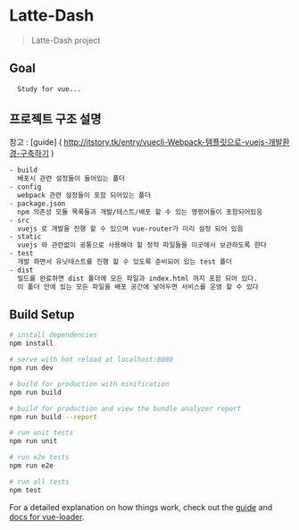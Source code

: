 # Latte-Dash

> Latte-Dash project

## Goal

```bash
  Study for vue...
```


## 프로젝트 구조 설명

참고 : [guide] ( http://itstory.tk/entry/vuecli-Webpack-템플릿으로-vuejs-개발환경-구축하기 )

```bash
- build
  배포시 관련 설정들이 들어있는 폴더
- config
  webpack 관련 설정들이 포함 되어있는 폴더
- package.json
  npm 의존성 모듈 목록들과 개발/테스트/배포 할 수 있는 명령어들이 포함되어있음
- src
  vuejs 로 개발을 진행 할 수 있으며 vue-router가 미리 설정 되어 있음
- static
  vuejs 와 관련없이 공통으로 사용해야 할 정적 파일들을 이곳에서 보관하도록 한다
- test
  개발 하면서 유닛테스트를 진행 할 수 있도록 준비되어 있는 test 폴더
- dist
  빌드를 완료하면 dist 폴더에 모든 파일과 index.html 까지 포함 되어 있다.
  이 폴더 안에 있는 모든 파일을 배포 공간에 넣어두면 서비스를 운영 할 수 있다

```



## Build Setup

``` bash
# install dependencies
npm install

# serve with hot reload at localhost:8080
npm run dev

# build for production with minification
npm run build

# build for production and view the bundle analyzer report
npm run build --report

# run unit tests
npm run unit

# run e2e tests
npm run e2e

# run all tests
npm test
```

For a detailed explanation on how things work, check out the [guide](http://vuejs-templates.github.io/webpack/) and [docs for vue-loader](http://vuejs.github.io/vue-loader).
